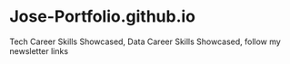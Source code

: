# Jose-Portfolio.github.io
Tech Career Skills Showcased,  Data Career Skills Showcased, follow my newsletter links
